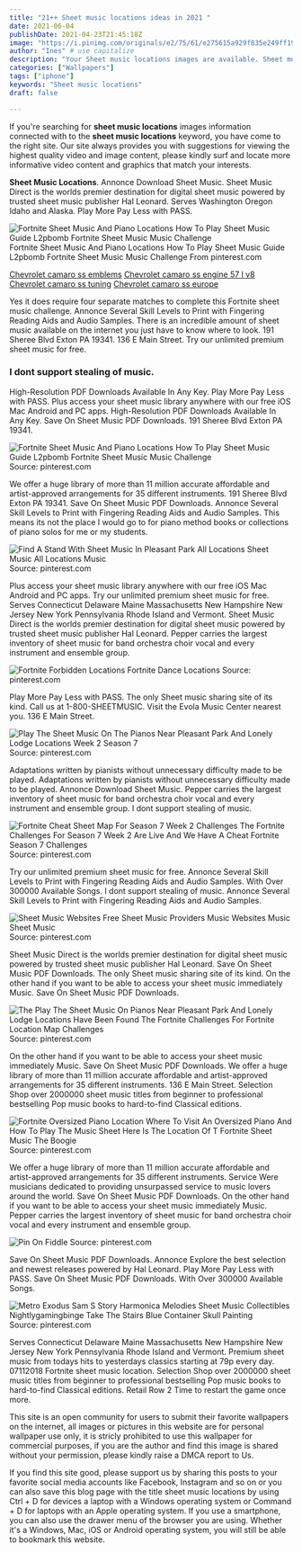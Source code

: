 ```yaml
---
title: "21++ Sheet music locations ideas in 2021 "
date: 2021-06-04
publishDate: 2021-04-23T21:45:18Z
image: "https://i.pinimg.com/originals/e2/75/61/e275615a929f835e249ff1934cf996ee.jpg"
author: "Ines" # use capitalize
description: "Your Sheet music locations images are available. Sheet music locations are a topic that is being searched for and liked by netizens now. You can Find and Download the Sheet music locations files here. Find and Download all free photos and vectors."
categories: ["Wallpapers"]
tags: ["iphone"]
keywords: "Sheet music locations"
draft: false

---
```


If you're searching for **sheet music locations** images information connected with to the **sheet music locations** keyword, you have come to the right  site.  Our site always  provides you with  suggestions  for viewing  the highest  quality video and image  content, please kindly surf and locate more informative video content and graphics  that match your interests.

**Sheet Music Locations**. Annonce Download Sheet Music. Sheet Music Direct is the worlds premier destination for digital sheet music powered by trusted sheet music publisher Hal Leonard. Serves Washington Oregon Idaho and Alaska. Play More Pay Less with PASS.

![Fortnite Sheet Music And Piano Locations How To Play Sheet Music Guide L2pbomb Fortnite Sheet Music Music Challenge](https://i.pinimg.com/originals/e3/52/1c/e3521ccc453ecea21cc82571d8378da5.jpg "Fortnite Sheet Music And Piano Locations How To Play Sheet Music Guide L2pbomb Fortnite Sheet Music Music Challenge")
Fortnite Sheet Music And Piano Locations How To Play Sheet Music Guide L2pbomb Fortnite Sheet Music Music Challenge From pinterest.com

[Chevrolet camaro ss emblems](/chevrolet-camaro-ss-emblems/)
[Chevrolet camaro ss engine 57 l v8](/chevrolet-camaro-ss-engine-57-l-v8/)
[Chevrolet camaro ss tuning](/chevrolet-camaro-ss-tuning/)
[Chevrolet camaro ss europe](/chevrolet-camaro-ss-europe/)

Yes it does require four separate matches to complete this Fortnite sheet music challenge. Annonce Several Skill Levels to Print with Fingering Reading Aids and Audio Samples. There is an incredible amount of sheet music available on the internet you just have to know where to look. 191 Sheree Blvd Exton PA 19341. 136 E Main Street. Try our unlimited premium sheet music for free.

### I dont support stealing of music.

High-Resolution PDF Downloads Available In Any Key. Play More Pay Less with PASS. Plus access your sheet music library anywhere with our free iOS Mac Android and PC apps. High-Resolution PDF Downloads Available In Any Key. Save On Sheet Music PDF Downloads. 191 Sheree Blvd Exton PA 19341.


![Fortnite Sheet Music And Piano Locations How To Play Sheet Music Guide L2pbomb Fortnite Sheet Music Music Challenge](https://i.pinimg.com/originals/e3/52/1c/e3521ccc453ecea21cc82571d8378da5.jpg "Fortnite Sheet Music And Piano Locations How To Play Sheet Music Guide L2pbomb Fortnite Sheet Music Music Challenge")
Source: pinterest.com

We offer a huge library of more than 11 million accurate affordable and artist-approved arrangements for 35 different instruments. 191 Sheree Blvd Exton PA 19341. Save On Sheet Music PDF Downloads. Annonce Several Skill Levels to Print with Fingering Reading Aids and Audio Samples. This means its not the place I would go to for piano method books or collections of piano solos for me or my students.

![Find A Stand With Sheet Music In Pleasant Park All Locations Sheet Music All Locations Music](https://i.ytimg.com/vi/tTRbBdmv1QA/maxresdefault.jpg "Find A Stand With Sheet Music In Pleasant Park All Locations Sheet Music All Locations Music")
Source: pinterest.com

Plus access your sheet music library anywhere with our free iOS Mac Android and PC apps. Try our unlimited premium sheet music for free. Serves Connecticut Delaware Maine Massachusetts New Hampshire New Jersey New York Pennsylvania Rhode Island and Vermont. Sheet Music Direct is the worlds premier destination for digital sheet music powered by trusted sheet music publisher Hal Leonard. Pepper carries the largest inventory of sheet music for band orchestra choir vocal and every instrument and ensemble group.

![Fortnite Forbidden Locations Fortnite Dance Locations](https://i.pinimg.com/736x/ae/38/13/ae3813a2c3f4feca340942b7a55db4b7.jpg "Fortnite Forbidden Locations Fortnite Dance Locations")
Source: pinterest.com

Play More Pay Less with PASS. The only Sheet music sharing site of its kind. Call us at 1-800-SHEETMUSIC. Visit the Evola Music Center nearest you. 136 E Main Street.

![Play The Sheet Music On The Pianos Near Pleasant Park And Lonely Lodge Locations Week 2 Season 7](https://i.pinimg.com/originals/d2/5d/30/d25d30bddb03850c7d69e65faa7db25d.jpg "Play The Sheet Music On The Pianos Near Pleasant Park And Lonely Lodge Locations Week 2 Season 7")
Source: pinterest.com

Adaptations written by pianists without unnecessary difficulty made to be played. Adaptations written by pianists without unnecessary difficulty made to be played. Annonce Download Sheet Music. Pepper carries the largest inventory of sheet music for band orchestra choir vocal and every instrument and ensemble group. I dont support stealing of music.

![Fortnite Cheat Sheet Map For Season 7 Week 2 Challenges The Fortnite Challenges For Season 7 Week 2 Are Live And We Have A Cheat Fortnite Season 7 Challenges](https://i.pinimg.com/originals/3f/64/c4/3f64c4f8b488de491bbffef7afbdb62e.jpg "Fortnite Cheat Sheet Map For Season 7 Week 2 Challenges The Fortnite Challenges For Season 7 Week 2 Are Live And We Have A Cheat Fortnite Season 7 Challenges")
Source: pinterest.com

Try our unlimited premium sheet music for free. Annonce Several Skill Levels to Print with Fingering Reading Aids and Audio Samples. With Over 300000 Available Songs. I dont support stealing of music. Annonce Several Skill Levels to Print with Fingering Reading Aids and Audio Samples.

![Sheet Music Websites Free Sheet Music Providers Music Websites Music Sheet Music](https://i.pinimg.com/originals/f0/de/33/f0de33cfc42b213f84a4259d4a5864d1.jpg "Sheet Music Websites Free Sheet Music Providers Music Websites Music Sheet Music")
Source: pinterest.com

Sheet Music Direct is the worlds premier destination for digital sheet music powered by trusted sheet music publisher Hal Leonard. Save On Sheet Music PDF Downloads. The only Sheet music sharing site of its kind. On the other hand if you want to be able to access your sheet music immediately Music. Save On Sheet Music PDF Downloads.

![The Play The Sheet Music On Pianos Near Pleasant Park And Lonely Lodge Locations Have Been Found The Fortnite Challenges For Fortnite Location Map Challenges](https://i.pinimg.com/originals/46/c2/58/46c258a1fdd6dc014537d285307479ca.jpg "The Play The Sheet Music On Pianos Near Pleasant Park And Lonely Lodge Locations Have Been Found The Fortnite Challenges For Fortnite Location Map Challenges")
Source: pinterest.com

On the other hand if you want to be able to access your sheet music immediately Music. Save On Sheet Music PDF Downloads. We offer a huge library of more than 11 million accurate affordable and artist-approved arrangements for 35 different instruments. 136 E Main Street. Selection Shop over 2000000 sheet music titles from beginner to professional bestselling Pop music books to hard-to-find Classical editions.

![Fortnite Oversized Piano Location Where To Visit An Oversized Piano And How To Play The Music Sheet Here Is The Location Of T Fortnite Sheet Music The Boogie](https://i.pinimg.com/originals/e3/53/ab/e353ab83400f2f3e3cf2de2456c7ee7a.png "Fortnite Oversized Piano Location Where To Visit An Oversized Piano And How To Play The Music Sheet Here Is The Location Of T Fortnite Sheet Music The Boogie")
Source: pinterest.com

We offer a huge library of more than 11 million accurate affordable and artist-approved arrangements for 35 different instruments. Service Were musicians dedicated to providing unsurpassed service to music lovers around the world. Save On Sheet Music PDF Downloads. On the other hand if you want to be able to access your sheet music immediately Music. Pepper carries the largest inventory of sheet music for band orchestra choir vocal and every instrument and ensemble group.

![Pin On Fiddle](https://i.pinimg.com/originals/3d/89/00/3d89004e5964d160db8bdd502d8dec63.png "Pin On Fiddle")
Source: pinterest.com

Save On Sheet Music PDF Downloads. Annonce Explore the best selection and newest releases powered by Hal Leonard. Play More Pay Less with PASS. Save On Sheet Music PDF Downloads. With Over 300000 Available Songs.

![Metro Exodus Sam S Story Harmonica Melodies Sheet Music Collectibles Nightlygamingbinge Take The Stairs Blue Container Skull Painting](https://i.pinimg.com/originals/e2/75/61/e275615a929f835e249ff1934cf996ee.jpg "Metro Exodus Sam S Story Harmonica Melodies Sheet Music Collectibles Nightlygamingbinge Take The Stairs Blue Container Skull Painting")
Source: pinterest.com

Serves Connecticut Delaware Maine Massachusetts New Hampshire New Jersey New York Pennsylvania Rhode Island and Vermont. Premium sheet music from todays hits to yesterdays classics starting at 79p every day. 07112018 Fortnite sheet music location. Selection Shop over 2000000 sheet music titles from beginner to professional bestselling Pop music books to hard-to-find Classical editions. Retail Row 2 Time to restart the game once more.

This site is an open community for users to submit their favorite wallpapers on the internet, all images or pictures in this website are for personal wallpaper use only, it is stricly prohibited to use this wallpaper for commercial purposes, if you are the author and find this image is shared without your permission, please kindly raise a DMCA report to Us.

If you find this site good, please support us by sharing this posts to your favorite social media accounts like Facebook, Instagram and so on or you can also save this blog page with the title sheet music locations by using Ctrl + D for devices a laptop with a Windows operating system or Command + D for laptops with an Apple operating system. If you use a smartphone, you can also use the drawer menu of the browser you are using. Whether it's a Windows, Mac, iOS or Android operating system, you will still be able to bookmark this website.
